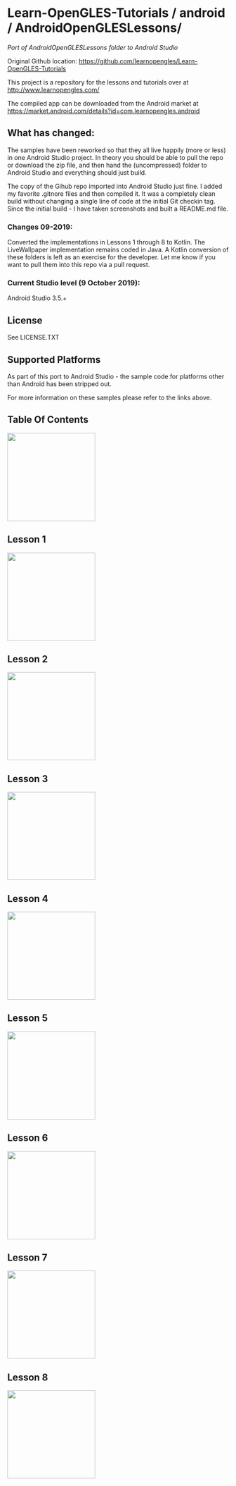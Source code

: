 # Learn-OpenGLES-Tutorials / android / AndroidOpenGLESLessons/

*Port of AndroidOpenGLESLessons folder to Android Studio*

Original Github location:  https://github.com/learnopengles/Learn-OpenGLES-Tutorials

This project is a repository for the lessons and tutorials over at http://www.learnopengles.com/

The compiled app can be downloaded from the Android market at https://market.android.com/details?id=com.learnopengles.android

## What has changed:

The samples have been reworked so that they all live happily (more or less) in one Android Studio project.
In theory you should be able to pull the repo or download the zip file, and then hand the (uncompressed) folder 
to Android Studio and everything should just build.

The copy of the Gihub repo imported into Android Studio just fine.  I added my favorite .gitnore files and then compiled it.
It was a completely clean build without changing a single line of code at the initial Git checkin tag.
Since the initial build - I have taken screenshots and built a README.md file.

### Changes 09-2019:

Converted the implementations in Lessons 1 through 8 to Kotlin.   The LiveWallpaper implementation
remains coded in Java.   A Kotlin conversion of these folders is left as an exercise for the developer.
Let me know if you want to pull them into this repo via a pull request.

### Current Studio level (9 October 2019):

Android Studio 3.5.+

## License

See LICENSE.TXT

## Supported Platforms 

As part of this port to Android Studio - the sample code for platforms other than Android has been 
stripped out.

For more information on these samples please refer to the links above.

## Table Of Contents

<img src="Screenshots/TOC.png" width = 200>

## Lesson 1

<img src="Screenshots/Lesson1.png" width = 200>

## Lesson 2

<img src="Screenshots/Lesson2.png" width = 200>

## Lesson 3

<img src="Screenshots/Lesson3.png" width = 200>

## Lesson 4

<img src="Screenshots/Lesson4.png" width = 200>

## Lesson 5

<img src="Screenshots/Lesson5.png" width = 200>

## Lesson 6

<img src="Screenshots/Lesson6.png" width = 200>

## Lesson 7

<img src="Screenshots/Lesson7.png" width = 200>

## Lesson 8

<img src="Screenshots/Lesson8.png" width = 200>

